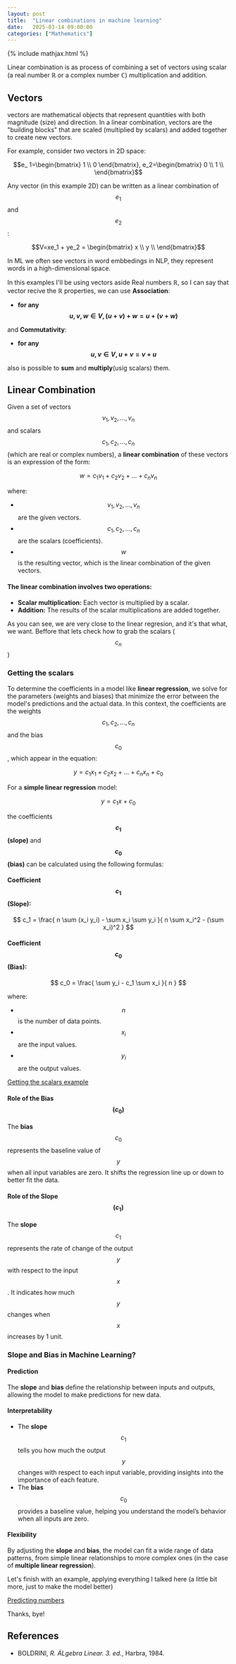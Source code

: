 ```yaml
---
layout: post
title:  "Linear combinations in machine learning"
date:   2025-03-14 09:00:00
categories: ["Mathematics"]
---
```


{% include mathjax.html %}

Linear combination is as process of combining a set of vectors using scalar (a real number ℝ or a complex number ℂ) multiplication and addition.

## Vectors

 vectors are mathematical objects that represent quantities with both magnitude (size) and direction. In a linear combination, vectors are the "building blocks" that are scaled (multiplied by scalars) and added together to create new vectors.

For example, consider two vectors in 2D space:

$$e_ 1=\begin{bmatrix}
1 \\
0 
\end{bmatrix},
e_2=\begin{bmatrix}
0 \\
1 \\
\end{bmatrix}$$

Any vector (in this example 2D) can be written as a linear combination of $$e_1$$ and $$e_2$$:

$$V=xe_1 + ye_2 = \begin{bmatrix}
x \\
y \\
\end{bmatrix}$$

In ML we often see vectors in word embbedings in NLP, they represent words in a high-dimensional space.

In this examples I'll be using vectors aside Real numbers ℝ, so I can say that vector recive the ℝ properties, we can use **Association**:

- **for any $$u,v,w ∈V, (u+v)+w=u+(v+w)$$**

and **Commutativity**:

- **for any $$u,v ∈V, u+v=v+u$$**

also is possible to **sum** and **multiply**(usig scalars) them.

## Linear Combination

Given a set of vectors $$v_1, v_2, \dots, v_n$$ and scalars $$c_1, c_2, \dots, c_n$$ (which are real or complex numbers), a **linear combination** of these vectors is an expression of the form:  

$$
w = c_1 v_1 + c_2 v_2 + \dots + c_n v_n
$$

where:  
- $$v_1, v_2, \dots, v_n$$ are the given vectors.  
- $$c_1, c_2, ..., c_n $$ are the scalars (coefficients).  
- $$w$$ is the resulting vector, which is the linear combination of the given vectors.  

#### The linear combination involves two operations:
- **Scalar multiplication:** Each vector is multiplied by a scalar.
- **Addition:** The results of the scalar multiplications are added together.

As you can see, we are very close to the linear regresion, and it's that what, we want. Beffore that lets check how to grab the scalars ($$c_n$$)

### Getting the scalars

To determine the coefficients in a model like **linear regression**, we solve for the parameters (weights and biases) that minimize the error between the model's predictions and the actual data. In this context, the coefficients are the weights $$c_1, c_2, \dots, c_n$$ and the bias $$c_0$$, which appear in the equation:

$$
y = c_1 x_1 + c_2 x_2 + \dots + c_n x_n + c_0
$$

For a **simple linear regression** model:

$$
y = c_1 x + c_0
$$

the coefficients **$$c_1$$ (slope)** and **$$c_0$$ (bias)** can be calculated using the following formulas:

#### Coefficient $$c_1$$ (Slope):  

$$
c_1 = \frac{ n \sum (x_i y_i) - \sum x_i \sum y_i }{ n \sum x_i^2 - (\sum x_i)^2 }
$$

#### Coefficient $$c_0$$ (Bias):  

$$
c_0 = \frac{ \sum y_i - c_1 \sum x_i }{ n }
$$

where:  

- $$n$$ is the number of data points.  
- $$x_i$$ are the input values.  
- $$y_i$$ are the output values.  

[Getting the scalars example](https://github.com/aguiar-arthur/linear-algebra-notebooks/blob/main/calculating_coefficients.nb)

#### **Role of the Bias $$(c_0)$$**  

The **bias** $$c_0$$ represents the baseline value of $$y$$ when all input variables are zero. It shifts the regression line up or down to better fit the data.  

#### **Role of the Slope $$(c_1)$$**  

The **slope** $$c_1$$ represents the rate of change of the output $$y$$ with respect to the input $$x$$. It indicates how much $$y$$ changes when $$x$$ increases by 1 unit.  

### **Slope and Bias in Machine Learning?**  

#### **Prediction**  
The **slope** and **bias** define the relationship between inputs and outputs, allowing the model to make predictions for new data.  

#### **Interpretability**  
- The **slope** $$c_1$$ tells you how much the output $$y$$ changes with respect to each input variable, providing insights into the importance of each feature.  
- The **bias** $$c_0$$ provides a baseline value, helping you understand the model’s behavior when all inputs are zero.  

#### **Flexibility**  
By adjusting the **slope** and **bias**, the model can fit a wide range of data patterns, from simple linear relationships to more complex ones (in the case of **multiple linear regression**).  

Let's finish with an example, applying everything I talked here (a little bit more, just to make the model better)

[Predicting numbers](https://github.com/aguiar-arthur/linear-algebra-notebooks/blob/main/machine_learning/predicting_numbers.nb)

Thanks, bye!

## References

- BOLDRINI, *R. ÁLgebra Linear. 3. ed.*, Harbra, 1984.